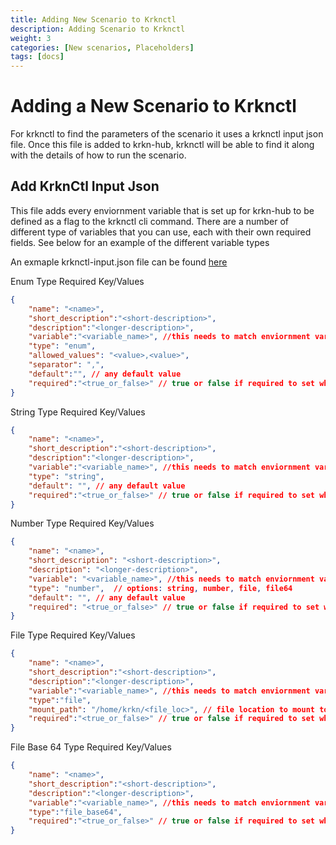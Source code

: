 ```yaml
---
title: Adding New Scenario to Krknctl
description: Adding Scenario to Krknctl
weight: 3
categories: [New scenarios, Placeholders]
tags: [docs]
---
```



# Adding a New Scenario to Krknctl
For krknctl to find the parameters of the scenario it uses a krknctl input json file. Once this file is added to krkn-hub, krknctl will be able to find it along with the details of how to run the scenario. 

## Add KrknCtl Input Json
This file adds every enviornment variable that is set up for krkn-hub to be defined as a flag to the krknctl cli command. There are a number of different type of variables that you can use, each with their own required fields. See below for an example of the different variable types 

An exmaple krknctl-input.json file can be found [here](https://github.com/krkn-chaos/krkn-hub/blob/main/application-outages/krknctl-input.json)

Enum Type Required Key/Values 
```json
{
    "name": "<name>",
    "short_description":"<short-description>",
    "description":"<longer-description>",
    "variable":"<variable_name>", //this needs to match enviornment variable in krkn-hub
    "type": "enum",
    "allowed_values": "<value>,<value>",
    "separator": ",",
    "default":"", // any default value
    "required":"<true_or_false>" // true or false if required to set when running
}
```
String Type Required Key/Values 
```json
{
    "name": "<name>",
    "short_description":"<short-description>",
    "description":"<longer-description>",
    "variable":"<variable_name>", //this needs to match enviornment variable in krkn-hub
    "type": "string",
    "default": "", // any default value
    "required":"<true_or_false>" // true or false if required to set when running
}
```
Number Type Required Key/Values 
```json
{
    "name": "<name>",
    "short_description": "<short-description>",
    "description": "<longer-description>",
    "variable": "<variable_name>", //this needs to match enviornment variable in krkn-hub
    "type": "number",  // options: string, number, file, file64
    "default": "", // any default value
    "required": "<true_or_false>" // true or false if required to set when running
}
```
File Type Required Key/Values 
```json
{
    "name": "<name>",
    "short_description":"<short-description>",
    "description":"<longer-description>",
    "variable":"<variable_name>", //this needs to match enviornment variable in krkn-hub
    "type":"file",  
    "mount_path": "/home/krkn/<file_loc>", // file location to mount to, using /home/krkn as the base has correct read/write locations
    "required":"<true_or_false>" // true or false if required to set when running
}
```

File Base 64 Type Required Key/Values 
```json
{
    "name": "<name>",
    "short_description":"<short-description>",
    "description":"<longer-description>",
    "variable":"<variable_name>", //this needs to match enviornment variable in krkn-hub
    "type":"file_base64",  
    "required":"<true_or_false>" // true or false if required to set when running
}
```

